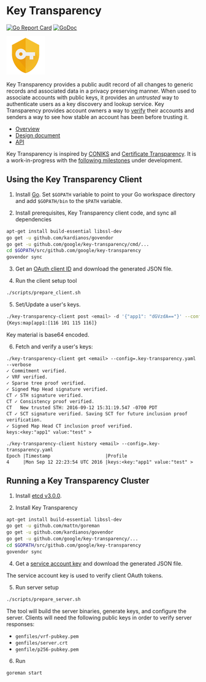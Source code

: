 # Key Transparency

[![Go Report Card](https://goreportcard.com/badge/github.com/google/key-transparency)](https://goreportcard.com/report/github.com/google/key-transparency)
[![GoDoc](https://godoc.org/github.com/google/key-transparency?status.svg)](https://godoc.org/github.com/google/key-transparency)

![Key Transparency Logo](docs/images/logo.png)

Key Transparency provides a public audit record of all changes to generic
records and associated data in a privacy preserving manner.  When used to
associate accounts with public keys, it provides an _untrusted_ way to
authenticate users as a key discovery and lookup service.  Key Transparency
provides account owners a way to [verify](docs/verification.md) their accounts
and senders a way to see how stable an account has been before trusting it.

* [Overview](docs/overview.md)
* [Design document](docs/design.md)
* [API](docs/http_apis.md)

Key Transparency is inspired by [CONIKS](https://eprint.iacr.org/2014/1004.pdf)
and [Certificate Transparency](https://www.certificate-transparency.org/).
It is a work-in-progress with the [following
milestones](https://github.com/google/key-transparency/milestones) under
development.


## Using the Key Transparency Client

1. Install [Go](https://golang.org/doc/install). 
Set `$GOPATH` variable to point to your Go workspace directory and add `$GOPATH/bin` to the `$PATH` variable.

2. Install prerequisites, Key Transparency client code, and sync all dependencies

  ```sh
  apt-get install build-essential libssl-dev
  go get -u github.com/kardianos/govendor
  go get -u github.com/google/key-transparency/cmd/...
  cd $GOPATH/src/github.com/google/key-transparency
  govendor sync
  ```

3. Get an [OAuth client ID](https://console.developers.google.com/apis/credentials) and download the generated JSON file.

4. Run the client setup tool

  ```sh
  ./scripts/prepare_client.sh
  ```

5. Set/Update a user's keys. 

  ```sh
  ./key-transparency-client post <email> -d '{"app1": "dGVzdA=="}' --config=./.key-transparency.yaml
  {Keys:map[app1:[116 101 115 116]}

  ```
  Key material is base64 encoded.

6. Fetch and verify a user's keys:

  ```
  ./key-transparency-client get <email> --config=.key-transparency.yaml --verbose
  ✓ Commitment verified.
  ✓ VRF verified.
  ✓ Sparse tree proof verified.
  ✓ Signed Map Head signature verified.
  CT ✓ STH signature verified.
  CT ✓ Consistency proof verified.
  CT   New trusted STH: 2016-09-12 15:31:19.547 -0700 PDT
  CT ✓ SCT signature verified. Saving SCT for future inclusion proof verification.
  ✓ Signed Map Head CT inclusion proof verified.
  keys:<key:"app1" value:"test" >
  ```

  ```
  ./key-transparency-client history <email> --config=.key-transparency.yaml
  Epoch |Timestamp                    |Profile
  4     |Mon Sep 12 22:23:54 UTC 2016 |keys:<key:"app1" value:"test" >
  ```


## Running a Key Transparency Cluster

1. Install [etcd v3.0.0](https://github.com/coreos/etcd/releases/tag/v3.0.0).

2. Install Key Transparency

  ```sh
  apt-get install build-essential libssl-dev
  go get -u github.com/mattn/goreman
  go get -u github.com/kardianos/govendor
  go get -u github.com/google/key-transparency/...
  cd $GOPATH/src/github.com/google/key-transparency
  govendor sync
  ```

4. Get a [service account key](https://console.developers.google.com/apis/credentials) and download the generated JSON file.

  The service account key is used to verify client OAuth tokens.

5. Run server setup 

  ```sh
  ./scripts/prepare_server.sh
  ```

  The tool will build the server binaries, generate keys, and configure the server.
  Clients will need the following public keys in order to verify server responses:

  - `genfiles/vrf-pubkey.pem`
  - `genfiles/server.crt`
  - `genfile/p256-pubkey.pem`

6. Run

  ```sh
  goreman start
  ```
